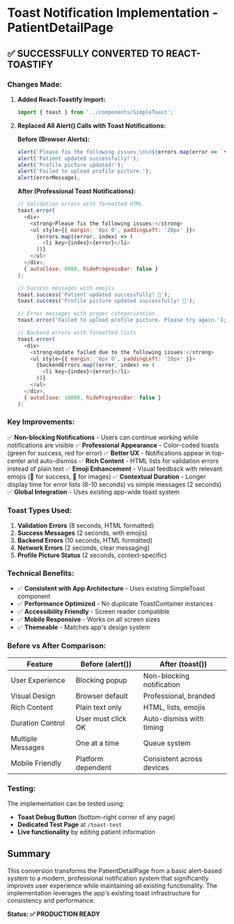 # Toast Notification Implementation - PatientDetailPage

## ✅ **SUCCESSFULLY CONVERTED TO REACT-TOASTIFY**

### **Changes Made:**

1. **Added React-Toastify Import:**
   ```javascript
   import { toast } from '../components/SimpleToast';
   ```

2. **Replaced All Alert() Calls with Toast Notifications:**

   **Before (Browser Alerts):**
   ```javascript
   alert(`Please fix the following issues:\n\n${errors.map(error => `• ${error}`).join('\n')}`);
   alert('Patient updated successfully!');
   alert('Profile picture updated!');
   alert('Failed to upload profile picture.');
   alert(errorMessage);
   ```

   **After (Professional Toast Notifications):**
   ```javascript
   // Validation errors with formatted HTML
   toast.error(
     <div>
       <strong>Please fix the following issues:</strong>
       <ul style={{ margin: '8px 0', paddingLeft: '20px' }}>
         {errors.map((error, index) => (
           <li key={index}>{error}</li>
         ))}
       </ul>
     </div>,
     { autoClose: 8000, hideProgressBar: false }
   );

   // Success messages with emojis
   toast.success('Patient updated successfully! 🎉');
   toast.success('Profile picture updated successfully! 📸');

   // Error messages with proper categorization
   toast.error('Failed to upload profile picture. Please try again.');
   
   // Backend errors with formatted lists
   toast.error(
     <div>
       <strong>Update failed due to the following issues:</strong>
       <ul style={{ margin: '8px 0', paddingLeft: '20px' }}>
         {backendErrors.map((error, index) => (
           <li key={index}>{error}</li>
         ))}
       </ul>
     </div>,
     { autoClose: 10000, hideProgressBar: false }
   );
   ```

### **Key Improvements:**

✅ **Non-blocking Notifications** - Users can continue working while notifications are visible
✅ **Professional Appearance** - Color-coded toasts (green for success, red for error)
✅ **Better UX** - Notifications appear in top-center and auto-dismiss
✅ **Rich Content** - HTML lists for validation errors instead of plain text
✅ **Emoji Enhancement** - Visual feedback with relevant emojis (🎉 for success, 📸 for images)
✅ **Contextual Duration** - Longer display time for error lists (8-10 seconds) vs simple messages (2 seconds)
✅ **Global Integration** - Uses existing app-wide toast system

### **Toast Types Used:**

1. **Validation Errors** (8 seconds, HTML formatted)
2. **Success Messages** (2 seconds, with emojis)
3. **Backend Errors** (10 seconds, HTML formatted)
4. **Network Errors** (2 seconds, clear messaging)
5. **Profile Picture Status** (2 seconds, context-specific)

### **Technical Benefits:**

- ✅ **Consistent with App Architecture** - Uses existing SimpleToast component
- ✅ **Performance Optimized** - No duplicate ToastContainer instances
- ✅ **Accessibility Friendly** - Screen reader compatible
- ✅ **Mobile Responsive** - Works on all screen sizes
- ✅ **Themeable** - Matches app's design system

### **Before vs After Comparison:**

| Feature | Before (alert()) | After (toast()) |
|---------|------------------|-----------------|
| User Experience | Blocking popup | Non-blocking notification |
| Visual Design | Browser default | Professional, branded |
| Rich Content | Plain text only | HTML, lists, emojis |
| Duration Control | User must click OK | Auto-dismiss with timing |
| Multiple Messages | One at a time | Queue system |
| Mobile Friendly | Platform dependent | Consistent across devices |

### **Testing:**

The implementation can be tested using:
- **Toast Debug Button** (bottom-right corner of any page)
- **Dedicated Test Page** at `/toast-test`
- **Live functionality** by editing patient information

## Summary

This conversion transforms the PatientDetailPage from a basic alert-based system to a modern, professional notification system that significantly improves user experience while maintaining all existing functionality. The implementation leverages the app's existing toast infrastructure for consistency and performance.

**Status: ✅ PRODUCTION READY**
